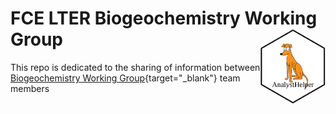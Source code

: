 # FCE LTER Biogeochemistry Working Group <img src="https://github.com/SwampThingPaul/AnalystHelper/blob/f5cd324ca552cb0601998503fc5793a753e479d2/AnalystHelper_hex.png" align="right" height = "120"/>

This repo is dedicated to the sharing of information between [Biogeochemistry Working Group](http://fcelter.fiu.edu/research/working_groups/?wg=20&p=FCEIII){target="_blank"} team members 